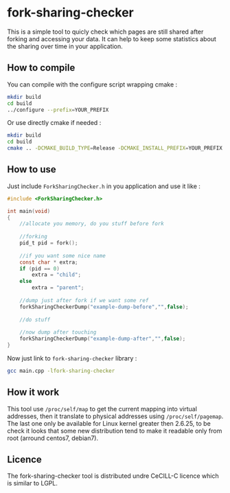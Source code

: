 fork-sharing-checker
====================

This is a simple tool to quicly check which pages are still shared after forking and accessing your data.
It can help to keep some statistics about the sharing over time in your application.

How to compile
--------------

You can compile with the configure script wrapping cmake :

```sh
mkdir build
cd build
../configure --prefix=YOUR_PREFIX
```

Or use directly cmake if needed :

```sh
mkdir build
cd build
cmake .. -DCMAKE_BUILD_TYPE=Release -DCMAKE_INSTALL_PREFIX=YOUR_PREFIX
```

How to use
----------

Just include `ForkSharingChecker.h` in you application and use it like :

```c
#include <ForkSharingChecker.h>

int main(void)
{
	//allocate you memory, do you stuff before fork
	
	//forking
	pid_t pid = fork();
	
	//if you want some nice name
	const char * extra;
	if (pid == 0)
		extra = "child";
	else
		extra = "parent";
	
	//dump just after fork if we want some ref
	forkSharingCheckerDump("example-dump-before","",false);
	
	//do stuff
	
	//now dump after touching
	forkSharingCheckerDump("example-dump-after","",false);
}
```

Now just link to `fork-sharing-checker` library :

```sh
gcc main.cpp -lfork-sharing-checker
```

How it work
-----------

This tool use `/proc/self/map` to get the current mapping into virtual addresses, then it translate
to physical addresses using `/proc/self/pagemap`. The last one only be available for Linux kernel greater
then 2.6.25, to be check it looks that some new distribution tend to make it readable only from root 
(arround centos7, debian7).

Licence
-------

The fork-sharing-checker tool is distributed undre CeCILL-C licence which is similar to LGPL.
